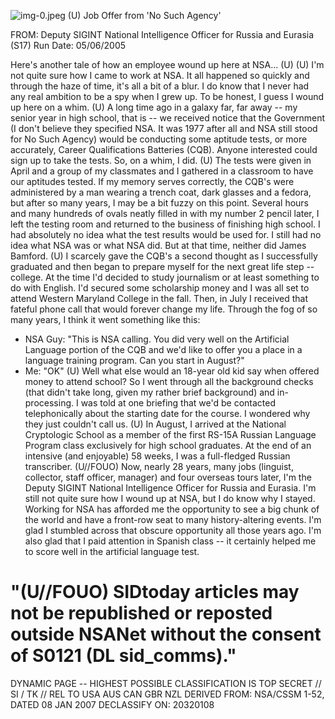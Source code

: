 ![img-0.jpeg](img-0.jpeg)
(U) Job Offer from 'No Such Agency'

FROM:
Deputy SIGINT National Intelligence Officer for Russia and Eurasia (S17) Run Date: 05/06/2005

Here's another tale of how an employee wound up here at NSA... (U)
(U) I'm not quite sure how I came to work at NSA. It all happened so quickly and through the haze of time, it's all a bit of a blur. I do know that I never had any real ambition to be a spy when I grew up. To be honest, I guess I wound up here on a whim.
(U) A long time ago in a galaxy far, far away -- my senior year in high school, that is -- we received notice that the Government (I don't believe they specified NSA. It was 1977 after all and NSA still stood for No Such Agency) would be conducting some aptitude tests, or more accurately, Career Qualifications Batteries (CQB). Anyone interested could sign up to take the tests. So, on a whim, I did.
(U) The tests were given in April and a group of my classmates and I gathered in a classroom to have our aptitudes tested. If my memory serves correctly, the CQB's were administered by a man wearing a trench coat, dark glasses and a fedora, but after so many years, I may be a bit fuzzy on this point. Several hours and many hundreds of ovals neatly filled in with my number 2 pencil later, I left the testing room and returned to the business of finishing high school. I had absolutely no idea what the test results would be used for. I still had no idea what NSA was or what NSA did. But at that time, neither did James Bamford.
(U) I scarcely gave the CQB's a second thought as I successfully graduated and then began to prepare myself for the next great life step -- college. At the time I'd decided to study journalism or at least something to do with English. I'd secured some scholarship money and I was all set to attend Western Maryland College in the fall. Then, in July I received that fateful phone call that would forever change my life. Through the fog of so many years, I think it went something like this:

- NSA Guy: "This is NSA calling. You did very well on the Artificial Language portion of the CQB and we'd like to offer you a place in a language training program. Can you start in August?"
- Me: "OK"
(U) Well what else would an 18-year old kid say when offered money to attend school? So I went through all the background checks (that didn't take long, given my rather brief background) and in-processing. I was told at one briefing that we'd be contacted telephonically about the starting date for the course. I wondered why they just couldn't call us.
(U) In August, I arrived at the National Cryptologic School as a member of the first RS-15A Russian Language Program class exclusively for high school graduates. At the end of an intensive (and enjoyable) 58 weeks, I was a full-fledged Russian transcriber.
(U//FOUO) Now, nearly 28 years, many jobs (linguist, collector, staff officer, manager) and four overseas tours later, I'm the Deputy SIGINT National Intelligence Officer for Russia and Eurasia. I'm still not quite sure how I wound up at NSA, but I do know why I stayed. Working for NSA has afforded me the opportunity to see a big chunk of the world and have a front-row seat to many history-altering events. I'm glad I stumbled across that obscure opportunity all those years ago. I'm also glad that I paid attention in Spanish class -- it certainly helped me to score well in the artificial language test.
# "(U//FOUO) SIDtoday articles may not be republished or reposted outside NSANet without the consent of S0121 (DL sid_comms)." 

DYNAMIC PAGE -- HIGHEST POSSIBLE CLASSIFICATION IS TOP SECRET // SI / TK // REL TO USA AUS CAN GBR NZL DERIVED FROM: NSA/CSSM 1-52, DATED 08 JAN 2007 DECLASSIFY ON: 20320108
